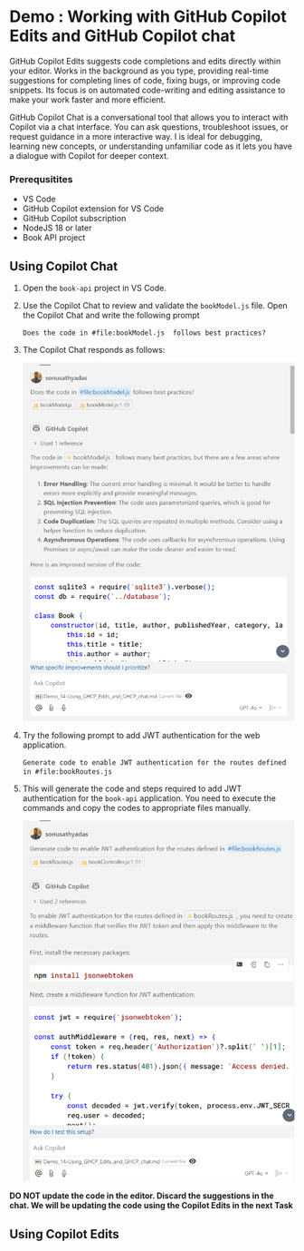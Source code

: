# Demo : Working with GitHub Copilot Edits and GitHub Copilot chat

GitHub Copilot Edits suggests code completions and edits directly within your editor. Works in the background as you type, providing real-time suggestions for completing lines of code, fixing bugs, or improving code snippets. Its focus is on automated code-writing and editing assistance to make your work faster and more efficient.

GitHub Copilot Chat is a conversational tool that allows you to interact with Copilot via a chat interface. You can ask questions, troubleshoot issues, or request guidance in a more interactive way. I is ideal for debugging, learning new concepts, or understanding unfamiliar code as it lets you have a dialogue with Copilot for deeper context.

### Prerequsitites
* VS Code
* GitHub Copilot extension for VS Code
* GitHub Copilot subscription
* NodeJS 18 or later
* Book API project

## Using Copilot Chat
1. Open the `book-api` project in VS Code.
2. Use the Copilot Chat to review and validate the `bookModel.js` file. Open the Copilot Chat and write the following prompt

    ```
    Does the code in #file:bookModel.js  follows best practices?
    ```

3. The Copilot Chat responds as follows:

    ![Image23](./images/image-23.png)

4. Try the following prompt to add JWT authentication for the web application.

    ```
    Generate code to enable JWT authentication for the routes defined in #file:bookRoutes.js 
    ```

5. This will generate the code and steps required to add JWT authentication for the `book-api` application. You need to execute the commands and copy the codes to appropriate files manually.

    ![Image24](./images/image-24.png)

**DO NOT update the code in the editor. Discard the suggestions in the chat. We will be updating the code using the Copilot Edits in the next Task** 

## Using Copilot Edits
